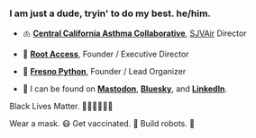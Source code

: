 ### I am just a dude, tryin' to do my best. he/him.


- 🫁 **[Central California Asthma Collaborative](https://cencalasthma.org/)**, [SJVAir](https://www.sjvair.com) Director
- 🤖 **[Root Access](https://rootaccess.org)**, Founder / Executive Director
- 🐍 **[Fresno Python](https://fresnopython.com/)**, Founder / Lead Organizer

- 💬 I can be found on **<a rel="me" href="https://hachyderm.io/@dmpayton">Mastodon</a>**, **[Bluesky](https://bsky.app/profile/dmpayton.com)**, and **[LinkedIn](https://www.linkedin.com/in/dmpayton/)**.

Black Lives Matter. ✊🏽✊🏾✊🏿

Wear a mask. 😷 Get vaccinated. 💉 Build robots. 🤖
